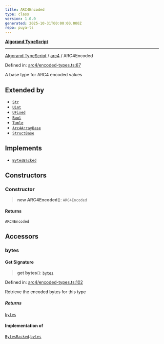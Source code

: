 ```yaml
---
title: ARC4Encoded
type: class
version: 1.0.0
generated: 2025-10-31T00:00:00.000Z
repo: puya-ts
---
```


[**Algorand TypeScript**](/reference/algorand-typescript/api/readme/)

---

[Algorand TypeScript](docs/_md/modules) / [arc4](docs/_md/arc4/README) / ARC4Encoded

Defined in: [arc4/encoded-types.ts:87](https://github.com/algorandfoundation/puya-ts/blob/main/packages/algo-ts/src/arc4/encoded-types.ts#L87)

A base type for ARC4 encoded values

## Extended by

- [`Str`](Str)
- [`Uint`](Uint)
- [`UFixed`](UFixed)
- [`Bool`](Bool)
- [`Tuple`](Tuple)
- [`Arc4ArrayBase`](/reference/algorand-typescript/api/arc4/-internal-/classes/arc4arraybase/)
- [`StructBase`](/reference/algorand-typescript/api/arc4/-internal-/classes/structbase/)

## Implements

- [`BytesBacked`](/reference/algorand-typescript/api/index/interfaces/bytesbacked/)

## Constructors

### Constructor

> **new ARC4Encoded**(): `ARC4Encoded`

#### Returns

`ARC4Encoded`

## Accessors

### bytes

#### Get Signature

> **get** **bytes**(): [`bytes`](/reference/algorand-typescript/api/index/type-aliases/bytes/)

Defined in: [arc4/encoded-types.ts:102](https://github.com/algorandfoundation/puya-ts/blob/main/packages/algo-ts/src/arc4/encoded-types.ts#L102)

Retrieve the encoded bytes for this type

##### Returns

[`bytes`](/reference/algorand-typescript/api/index/type-aliases/bytes/)

#### Implementation of

[`BytesBacked`](/reference/algorand-typescript/api/index/interfaces/bytesbacked/).[`bytes`](/reference/algorand-typescript/api/index/interfaces/bytesbacked/#bytes)
